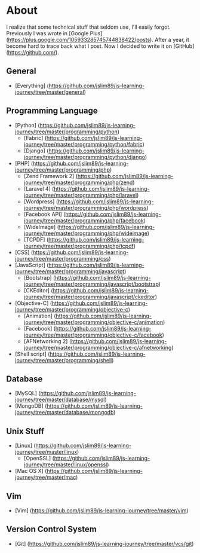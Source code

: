 # About
I realize that some technical stuff that seldom use, I'll easily forgot. Previously I was wrote in [Google Plus] (https://plus.google.com/105933285745744838422/posts). After a year, it become hard to trace back what I post. Now I decided to write it on [GitHub] (https://github.com/).

## General
* [Everything] (https://github.com/jslim89/js-learning-journey/tree/master/general)

## Programming Language
* [Python] (https://github.com/jslim89/js-learning-journey/tree/master/programming/python)
    - [Fabric] (https://github.com/jslim89/js-learning-journey/tree/master/programming/python/fabric)
    - [Django] (https://github.com/jslim89/js-learning-journey/tree/master/programming/python/django)
* [PHP] (https://github.com/jslim89/js-learning-journey/tree/master/programming/php)
    - [Zend Framework 2] (https://github.com/jslim89/js-learning-journey/tree/master/programming/php/zend)
    - [Laravel 4] (https://github.com/jslim89/js-learning-journey/tree/master/programming/php/laravel)
    - [Wordpress] (https://github.com/jslim89/js-learning-journey/tree/master/programming/php/wordpress)
    - [Facebook API] (https://github.com/jslim89/js-learning-journey/tree/master/programming/php/facebook)
    - [WideImage] (https://github.com/jslim89/js-learning-journey/tree/master/programming/php/wideimage)
    - [TCPDF] (https://github.com/jslim89/js-learning-journey/tree/master/programming/php/tcpdf)
* [CSS] (https://github.com/jslim89/js-learning-journey/tree/master/programming/css)
* [JavaScript] (https://github.com/jslim89/js-learning-journey/tree/master/programming/javascript)
    - [Bootstrap] (https://github.com/jslim89/js-learning-journey/tree/master/programming/javascript/bootstrap)
    - [CKEditor] (https://github.com/jslim89/js-learning-journey/tree/master/programming/javascript/ckeditor)
* [Objective-C] (https://github.com/jslim89/js-learning-journey/tree/master/programming/objective-c)
    - [Animation] (https://github.com/jslim89/js-learning-journey/tree/master/programming/objective-c/animation)
    - [Facebook] (https://github.com/jslim89/js-learning-journey/tree/master/programming/objective-c/facebook)
    - [AFNetworking 2] (https://github.com/jslim89/js-learning-journey/tree/master/programming/objective-c/afnetworking)
* [Shell script] (https://github.com/jslim89/js-learning-journey/tree/master/programming/shell)

## Database
* [MySQL] (https://github.com/jslim89/js-learning-journey/tree/master/database/mysql)
* [MongoDB] (https://github.com/jslim89/js-learning-journey/tree/master/database/mongodb)

## Unix Stuff
* [Linux] (https://github.com/jslim89/js-learning-journey/tree/master/linux)
    - [OpenSSL] (https://github.com/jslim89/js-learning-journey/tree/master/linux/openssl)
* [Mac OS X] (https://github.com/jslim89/js-learning-journey/tree/master/mac)

## Vim
* [Vim] (https://github.com/jslim89/js-learning-journey/tree/master/vim)

## Version Control System
* [Git] (https://github.com/jslim89/js-learning-journey/tree/master/vcs/git)
